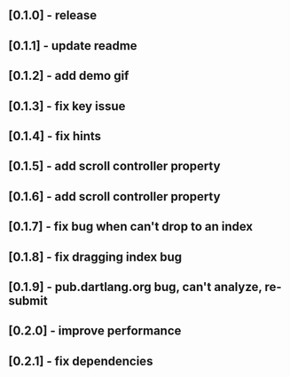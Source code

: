 ## [0.1.0] - release
## [0.1.1] - update readme
## [0.1.2] - add demo gif
## [0.1.3] - fix key issue
## [0.1.4] - fix hints
## [0.1.5] - add scroll controller property
## [0.1.6] - add scroll controller property
## [0.1.7] - fix bug when can't drop to an index
## [0.1.8] - fix dragging index bug
## [0.1.9] - pub.dartlang.org bug, can't analyze, re-submit
## [0.2.0] - improve performance
## [0.2.1] - fix dependencies